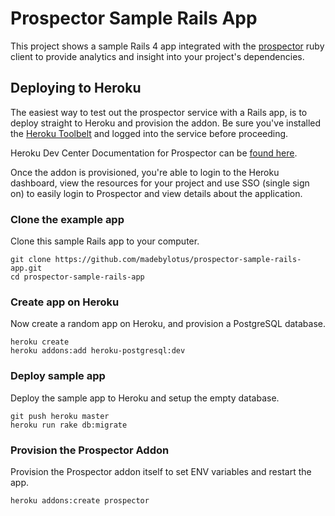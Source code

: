 # Prospector Sample Rails App
This project shows a sample Rails 4 app integrated with the [prospector](http://www.gemprospector.com) ruby client to provide analytics and insight into your project's dependencies.

## Deploying to Heroku

The easiest way to test out the prospector service with a Rails app, is to deploy straight to Heroku and provision the addon.  Be sure you've installed the [Heroku Toolbelt](https://toolbelt.heroku.com/) and logged into the service before proceeding.

Heroku Dev Center Documentation for Prospector can be [found here](https://devcenter.heroku.com/articles/prospector?preview=1).

Once the addon is provisioned, you're able to login to the Heroku dashboard, view the resources for your project and use SSO (single sign on) to easily login to Prospector and view details about the application.


### Clone the example app

Clone this sample Rails app to your computer.

```
git clone https://github.com/madebylotus/prospector-sample-rails-app.git
cd prospector-sample-rails-app

```

### Create app on Heroku

Now create a random app on Heroku, and provision a PostgreSQL database.

```
heroku create
heroku addons:add heroku-postgresql:dev
```

### Deploy sample app

Deploy the sample app to Heroku and setup the empty database.

```
git push heroku master
heroku run rake db:migrate
```

### Provision the Prospector Addon

Provision the Prospector addon itself to set ENV variables and restart the app.

```
heroku addons:create prospector
```
